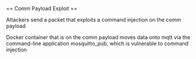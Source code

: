 == Comm Payload Exploit ==

Attackers send a packet that exploits a command injection on the comm payload​

Docker container that is on the comm payload moves data onto mqtt via the command-line application mosquitto_pub, which is vulnerable to command injection